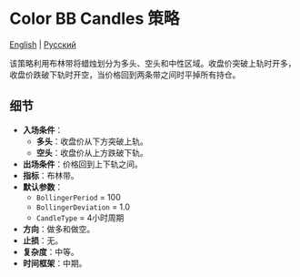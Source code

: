 # Color BB Candles 策略
[English](README.md) | [Русский](README_ru.md)

该策略利用布林带将蜡烛划分为多头、空头和中性区域。收盘价突破上轨时开多，收盘价跌破下轨时开空，当价格回到两条带之间时平掉所有持仓。

## 细节

- **入场条件**：
  - **多头**：收盘价从下方突破上轨。
  - **空头**：收盘价从上方跌破下轨。
- **出场条件**：价格回到上下轨之间。
- **指标**：布林带。
- **默认参数**：
  - `BollingerPeriod` = 100
  - `BollingerDeviation` = 1.0
  - `CandleType` = 4小时周期
- **方向**：做多和做空。
- **止损**：无。
- **复杂度**：中等。
- **时间框架**：中期。


